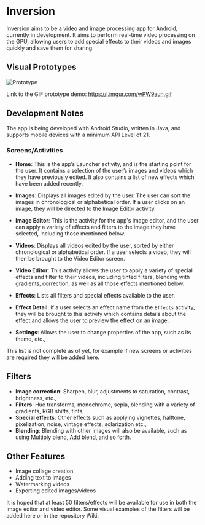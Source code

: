 # Inversion 

Inversion aims to be a video and image processing app for Android, currently in development. It aims to perform real-time video processing on the GPU, 
allowing users to add special effects to their videos and images quickly and save them for sharing. 

## Visual Prototypes

![Prototype](https://i.imgur.com/EDM3uef.png "Screenshots of the app prototype")

Link to the GIF prototype demo: https://i.imgur.com/wPW9auh.gif 

## Development Notes
The app is being developed with Android Studio, written in Java, and supports mobile devices with a minimum API Level of 21. 

### Screens/Activities
- **Home**: This is the app’s Launcher activity, and is the starting point for the user. It contains a selection of the user’s images and videos which they have previously edited. It also contains a list of new effects which have been added recently. 

- **Images**: Displays all images edited by the user. The user can sort the images in chronological or alphabetical order. If a user clicks on an image, they will be directed to the Image Editor activity. 

- **Image Editor**: This is the activity for the app's image editor, and the user can apply a variety of effects and filters to the image they have selected, including those mentioned below.

- **Videos**: Displays all videos edited by the user, sorted by either chronological or alphabetical order. If a user selects a video, they will then be brought 
to the Video Editor screen. 

- **Video Editor**: This activity allows the user to apply a variety of special effects and filter to their videos, including tinted filters, blending 
with gradients, correction, as well as all those effects mentioned below.

- **Effects**: Lists all filters and special effects available to the user. 

- **Effect Detail**: If a user selects an effect name from the `Effects` activity, they will be brought to this activity which contains details 
about the effect and allows the user to preview the effect on an image.

- **Settings**: Allows the user to change properties of the app, such as its theme, etc.,

This list is not complete as of yet, for example if new screens or activities are required they will be added here.

## Filters 
- **Image correction**: Sharpen, blur, adjustments to saturation, contrast, brightness, etc.,
- **Filters**: Hue transforms, monochrome, sepia, blending with a variety of gradients, RGB shifts, tints, 
- **Special effects**: Other effects such as applying vignettes, halftone, pixelization, noise, vintage effects, solarization etc.,
- **Blending**: Blending with other images will also be available, such as using Multiply blend, Add blend, and so forth. 

## Other Features
- Image collage creation
- Adding text to images
- Watermarking videos
- Exporting edited images/videos

It is hoped that at least 50 filters/effects will be available for use in both the image editor and video editor.
Some visual examples of the filters will be added here or in the repository Wiki. 

